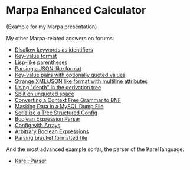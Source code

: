 # Marpa Enhanced Calculator
(Example for my Marpa presentation)


My other Marpa-related answers on forums:

 - [Disallow keywords as identifiers](http://stackoverflow.com/questions/27109840/marpa-can-i-explicitly-disallow-keywords-as-identifiers)
 - [Key-value format](http://www.perlmonks.org/?node_id=998258)
 - [Lisp-like parentheses](http://www.perlmonks.org/?node_id=1107117)
 - [Parsing a JSON-like format](http://www.perlmonks.org/?node_id=1112655)
 - [Key-value pairs with optionally quoted values](http://www.perlmonks.org/?node_id=1125350)
 - [Strange XML/JSON like format with multiline attributes](http://www.perlmonks.org/?node_id=1152598)
 - [Using "depth" in the derivation tree](http://www.perlmonks.org/?node_id=1152660)
 - [Split on unquoted space](http://www.perlmonks.org/?node_id=1152722)
 - [Converting a Context Free Grammar to BNF](http://www.perlmonks.org/?node_id=1164451)
 - [Masking Data in a MySQL Dump File](http://www.perlmonks.org/?node_id=1173913)
 - [Serialize a Tree Structured Config](http://www.perlmonks.org/?node_id=1175088)
 - [Boolean Expression Parser](http://www.perlmonks.org/?node_id=1188721)
 - [Config with Arrays](http://www.perlmonks.org/?node_id=1203399)
 - [Arbitrary Boolean Expressions](http://www.perlmonks.org/?node_id=1210838)
 - [Parsing bracket formatted file](https://www.perlmonks.org/?node_id=11147096)

And the most advanced example so far, the parser of the Karel language:

 - [Karel::Parser](https://metacpan.org/source/Karel::Parser)
